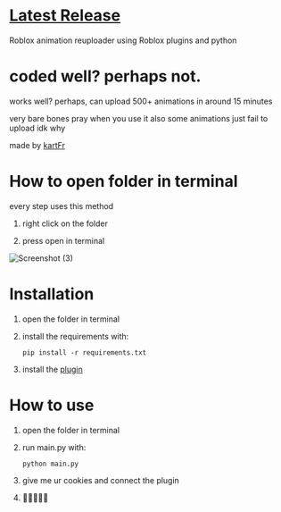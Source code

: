 # [Latest Release](github.com/kartFr/Auto-Animation-Stealer/releases/latest)

Roblox animation reuploader using Roblox plugins and python

# coded well? perhaps not.
works well? perhaps, can upload 500+ animations in around 15 minutes

very bare bones pray when you use it also some animations just fail to upload idk why



made by [kartFr](https://www.youtube.com/channel/UCj0gxlFS3Av3Fweou2BhEdw)

# How to open folder in terminal
every step uses this method

1. right click on the folder
   
2. press open in terminal

![Screenshot (3)](https://github.com/kartFr/Auto-Animation-Stealer/assets/94320656/e5067e2b-ec03-4d62-9d12-6e78f54a66d0)

# Installation

1. open the folder in terminal
   
2. install the requirements with:

   `pip install -r requirements.txt`

3. install the [plugin](https://create.roblox.com/marketplace/asset/15358287993/AnimationStealer%3Fkeyword=&pageNumber=&pagePosition=)

# How to use

1. open the folder in terminal

2. run main.py with:

   `python main.py`

3. give me ur cookies and connect the plugin

4. 🤑🤑🤑🤑🤑
